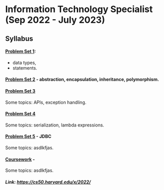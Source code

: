 # Information Technology Specialist (Sep 2022 - July 2023)
## Syllabus

#### [Problem Set 1](Problem%20Set%201):
- data types, 
- statements.

#### [Problem Set 2](Problem%20Set%202) - abstraction, encapsulation, inheritance, polymorphism.

#### [Problem Set 3](Problem%20Set%203)
Some topics: APIs, exception handling. 

#### [Problem Set 4](Problem%20Set%204) 
Some topics: serialization, lambda expressions.  

#### [Problem Set 5](Problem%20Set%205) - JDBC
Some topics: asdlkfjas. 

#### [Coursework](Coursework) - 
Some topics: asdlkfjas. 


##### Link: https://cs50.harvard.edu/x/2022/


